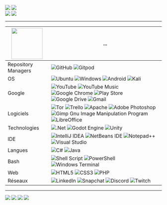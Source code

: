 ![](https://img.shields.io/github/commit-activity/m/lx78WyY0J5/lx78WyY0J5?color=red&style=for-the-badge)
![](https://img.shields.io/github/last-commit/lx78WyY0J5/lx78WyY0J5?color=red&style=for-the-badge)  
![](https://komarev.com/ghpvc/?username=lx78WyY0J5&color=red&label=%F0%9F%91%80)
<a href="https://discord.gg/ae2DK7qayQ"><img src="https://discord.com/api/guilds/920402694907240500/widget.png?"></a>  

----

| <a href="https://uhce.fr"><img src="https://uhce.fr/storage/img/logo.png" width=100 height=100></a>   | $${{{...}}}$$ |
|------|------|
 | Repository Managers | ![GitHub](https://img.shields.io/badge/github-%23121011.svg?style=for-the-badge&logo=github&logoColor=white)  ![Gitpod](https://img.shields.io/badge/gitpod-f06611.svg?style=for-the-badge&logo=gitpod&logoColor=white) |
 | OS | ![Ubuntu](https://img.shields.io/badge/Ubuntu-E95420?style=for-the-badge&logo=ubuntu&logoColor=white)  ![Windows](https://img.shields.io/badge/Windows-0078D6?style=for-the-badge&logo=windows&logoColor=white)  ![Android](https://img.shields.io/badge/Android-3DDC84?style=for-the-badge&logo=android&logoColor=white)  ![Kali](https://img.shields.io/badge/Kali-268BEE?style=for-the-badge&logo=kalilinux&logoColor=white) |
 | Google | ![YouTube](https://img.shields.io/badge/YouTube-%23FF0000.svg?style=for-the-badge&logo=YouTube&logoColor=white)  ![YouTube Music](https://img.shields.io/badge/YouTube_Music-FF0000?style=for-the-badge&logo=youtube-music&logoColor=white)  ![Google Chrome](https://img.shields.io/badge/Google%20Chrome-4285F4?style=for-the-badge&logo=GoogleChrome&logoColor=white)  ![Play Store](https://img.shields.io/badge/Google_Play-414141?style=for-the-badge&logo=google-play&logoColor=white)  ![Google Drive](https://img.shields.io/badge/Google%20Drive-4285F4?style=for-the-badge&logo=googledrive&logoColor=white) ![Gmail](https://img.shields.io/badge/Gmail-D14836?style=for-the-badge&logo=gmail&logoColor=white)  |
 | Logiciels | ![Tor](https://img.shields.io/badge/Tor-7D4698?style=for-the-badge&logo=Tor-Browser&logoColor=white)  ![Trello](https://img.shields.io/badge/Trello-%23026AA7.svg?style=for-the-badge&logo=Trello&logoColor=white)  ![Apache](https://img.shields.io/badge/apache-%23D42029.svg?style=for-the-badge&logo=apache&logoColor=white)  ![Adobe Photoshop](https://img.shields.io/badge/adobe%20photoshop-%2331A8FF.svg?style=for-the-badge&logo=adobe%20photoshop&logoColor=white)  ![Gimp Gnu Image Manipulation Program](https://img.shields.io/badge/Gimp-657D8B?style=for-the-badge&logo=gimp&logoColor=FFFFFF)  ![LibreOffice](https://img.shields.io/badge/LibreOffice-%2318A303?style=for-the-badge&logo=LibreOffice&logoColor=white) |
 | Technologies | ![.Net](https://img.shields.io/badge/.NET-5C2D91?style=for-the-badge&logo=.net&logoColor=white)  ![Godot Engine](https://img.shields.io/badge/GODOT-%23FFFFFF.svg?style=for-the-badge&logo=godot-engine)  ![Unity](https://img.shields.io/badge/unity-%23000000.svg?style=for-the-badge&logo=unity&logoColor=white) |
 | IDE | ![IntelliJ IDEA](https://img.shields.io/badge/IntelliJIDEA-000000.svg?style=for-the-badge&logo=intellij-idea&logoColor=white)  	![NetBeans IDE](https://img.shields.io/badge/NetBeansIDE-1B6AC6.svg?style=for-the-badge&logo=apache-netbeans-ide&logoColor=white)  ![Notepad++](https://img.shields.io/badge/Notepad++-90E59A.svg?style=for-the-badge&logo=notepad%2b%2b&logoColor=black)  ![Visual Studio](https://img.shields.io/badge/Visual%20Studio-5C2D91.svg?style=for-the-badge&logo=visual-studio&logoColor=white) |
 | Langues | ![C#](https://img.shields.io/badge/c%23-%23239120.svg?style=for-the-badge&logo=c-sharp&logoColor=white)  ![Java](https://img.shields.io/badge/java-%23ED8B00.svg?style=for-the-badge&logo=java&logoColor=white) |
| Bash | ![Shell Script](https://img.shields.io/badge/shell_script-%23121011.svg?style=for-the-badge&logo=gnu-bash&logoColor=white)  ![PowerShell](https://img.shields.io/badge/PowerShell-%235391FE.svg?style=for-the-badge&logo=powershell&logoColor=white)  ![Windows Terminal](https://img.shields.io/badge/Windows%20Terminal-%234D4D4D.svg?style=for-the-badge&logo=windows-terminal&logoColor=white) |
| Web | ![HTML5](https://img.shields.io/badge/html5-%23E34F26.svg?style=for-the-badge&logo=html5&logoColor=white)  ![CSS3](https://img.shields.io/badge/css3-%231572B6.svg?style=for-the-badge&logo=css3&logoColor=white)  ![PHP](https://img.shields.io/badge/php-%23777BB4.svg?style=for-the-badge&logo=php&logoColor=white) |
 | Réseaux | ![LinkedIn](https://img.shields.io/badge/linkedin-%230077B5.svg?style=for-the-badge&logo=linkedin&logoColor=white)  ![Snapchat](https://img.shields.io/badge/Snapchat-%23FFFC00.svg?style=for-the-badge&logo=Snapchat&logoColor=white)  ![Discord](https://img.shields.io/badge/%3CServer%3E-%237289DA.svg?style=for-the-badge&logo=discord&logoColor=white)  ![Twitch](https://img.shields.io/badge/Twitch-%239146FF.svg?style=for-the-badge&logo=Twitch&logoColor=white) |
----

[![](https://lanyard.cnrad.dev/api/748530290917638165?bg=151515&idleMessage=...&borderRadius=0)](https://discord.com/users/748530290917638165)
![](https://github-readme-stats.vercel.app/api/top-langs/?username=lx78WyY0J5&count_private=true&theme=dark&hide_border=true)
![](https://github-readme-stats.vercel.app/api?username=lx78WyY0J5&count_private=true&show_icons=true&theme=dark&hide_border=true)
![](https://github-readme-streak-stats.herokuapp.com?user=lx78WyY0J5&count_private=true&theme=dark&hide_border=true)
